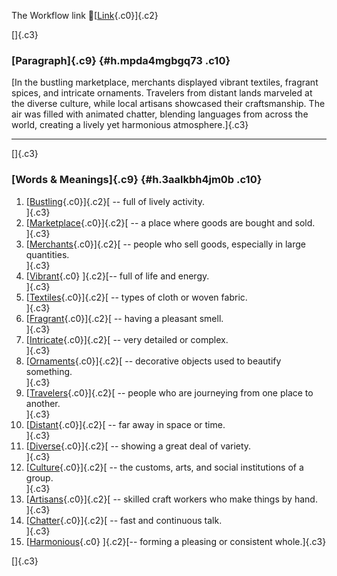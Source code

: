 The Workflow link
👏[[Link](https://www.google.com/url?q=http://www.google.com&sa=D&source=editors&ust=1756625387300533&usg=AOvVaw3eJ3S7dCmOwkSa_UV5URZu){.c0}]{.c2}

[]{.c3}

### [Paragraph]{.c9} {#h.mpda4mgbgq73 .c10}

[In the bustling marketplace, merchants displayed vibrant textiles,
fragrant spices, and intricate ornaments. Travelers from distant lands
marveled at the diverse culture, while local artisans showcased their
craftsmanship. The air was filled with animated chatter, blending
languages from across the world, creating a lively yet harmonious
atmosphere.]{.c3}

------------------------------------------------------------------------

[]{.c3}

### [Words & Meanings]{.c9} {#h.3aalkbh4jm0b .c10}

1.  [[Bustling](https://www.google.com/url?q=http://www.google.com&sa=D&source=editors&ust=1756625387301333&usg=AOvVaw2ur8yUqozIpuOlzZLloMo-){.c0}]{.c2}[ --
    full of lively activity.\
    ]{.c3}
2.  [[Marketplace](https://www.google.com/url?q=http://www.google.com&sa=D&source=editors&ust=1756625387301513&usg=AOvVaw04gf5UfcBb2_UI4OP9GMgC){.c0}]{.c2}[ --
    a place where goods are bought and sold.\
    ]{.c3}
3.  [[Merchants](https://www.google.com/url?q=http://www.google.com&sa=D&source=editors&ust=1756625387301668&usg=AOvVaw2IDIKFMyvq_S5ZpHX0iLvY){.c0}]{.c2}[ --
    people who sell goods, especially in large quantities.\
    ]{.c3}
4.  [[Vibrant](https://www.google.com/url?q=http://www.google.com&sa=D&source=editors&ust=1756625387301833&usg=AOvVaw1vVMVuO2nB1LcDTykjKVXI){.c0}
    ]{.c2}[-- full of life and energy.\
    ]{.c3}
5.  [[Textiles](https://www.google.com/url?q=http://www.google.com&sa=D&source=editors&ust=1756625387301958&usg=AOvVaw32br38lr8I7RvmdMkw3Sfe){.c0}]{.c2}[ --
    types of cloth or woven fabric.\
    ]{.c3}
6.  [[Fragrant](https://www.google.com/url?q=http://www.google.com&sa=D&source=editors&ust=1756625387302085&usg=AOvVaw3DlFIJVihHMuu2wA1iv8nD){.c0}]{.c2}[ --
    having a pleasant smell.\
    ]{.c3}
7.  [[Intricate](https://www.google.com/url?q=http://www.google.com&sa=D&source=editors&ust=1756625387302217&usg=AOvVaw0AIO7wFGm0q2urhu92rWtb){.c0}]{.c2}[ --
    very detailed or complex.\
    ]{.c3}
8.  [[Ornaments](https://www.google.com/url?q=http://www.google.com&sa=D&source=editors&ust=1756625387302398&usg=AOvVaw2PFRSrn0PeSoth4PzFdqum){.c0}]{.c2}[ --
    decorative objects used to beautify something.\
    ]{.c3}
9.  [[Travelers](https://www.google.com/url?q=http://www.google.com&sa=D&source=editors&ust=1756625387302556&usg=AOvVaw23moQNyHRBao80gdU3U7G0){.c0}]{.c2}[ --
    people who are journeying from one place to another.\
    ]{.c3}
10. [[Distant](https://www.google.com/url?q=http://www.google.com&sa=D&source=editors&ust=1756625387302705&usg=AOvVaw3kwY4LwkSi5XEiL5s_F80m){.c0}]{.c2}[ --
    far away in space or time.\
    ]{.c3}
11. [[Diverse](https://www.google.com/url?q=http://www.google.com&sa=D&source=editors&ust=1756625387302839&usg=AOvVaw1wn5BDz60xZPZo3qyjnwEp){.c0}]{.c2}[ --
    showing a great deal of variety.\
    ]{.c3}
12. [[Culture](https://www.google.com/url?q=http://www.google.com&sa=D&source=editors&ust=1756625387302969&usg=AOvVaw3BhRMNpk0A9nmmXQPD0fzt){.c0}]{.c2}[ --
    the customs, arts, and social institutions of a group.\
    ]{.c3}
13. [[Artisans](https://www.google.com/url?q=http://www.google.com&sa=D&source=editors&ust=1756625387303135&usg=AOvVaw0rK1moTJHoR4oRiXIoH2qM){.c0}]{.c2}[ --
    skilled craft workers who make things by hand.\
    ]{.c3}
14. [[Chatter](https://www.google.com/url?q=http://www.google.com&sa=D&source=editors&ust=1756625387303284&usg=AOvVaw2bw7oyncVGPYFf7pbvkNwG){.c0}]{.c2}[ --
    fast and continuous talk.\
    ]{.c3}
15. [[Harmonious](https://www.google.com/url?q=http://www.google.com&sa=D&source=editors&ust=1756625387303411&usg=AOvVaw2pJ7_ioL_ANqtfvYMnaZqI){.c0}
    ]{.c2}[-- forming a pleasing or consistent whole.]{.c3}

[]{.c3}
